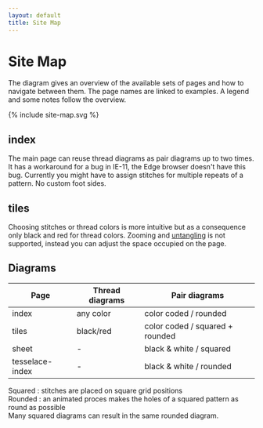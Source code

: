 ```yaml
---
layout: default
title: Site Map
---
```


Site Map
========

The  diagram gives an overview of the available sets of pages
and how to navigate between them.
The page names are linked to examples.
A legend and some notes follow the overview.

{% include site-map.svg %}


index
-----

The main page can reuse thread diagrams as pair diagrams up to two times.
It has a workaround for a bug in IE-11, the Edge browser doesn't have this bug.
Currently you might have to assign stitches for multiple repeats of a pattern.
No custom foot sides.


tiles
-----

Choosing stitches or thread colors is more intuitive
but as a consequence only black and red for thread colors.
Zooming and [untangling] is not supported,
instead you can adjust the space occupied on the page.

[untangling]: https://github.com/d-bl/GroundForge/releases/download/2017-06-05/untangle.mp4

Diagrams
--------

Page            | Thread diagrams | Pair diagrams
----------------|-----------------|-----------------------
index           | any color       | color coded / rounded
tiles           | black/red       | color coded / squared + rounded
sheet           | -               | black &amp; white / squared
tesselace-index | -               | black &amp; white / rounded

Squared : stitches are placed on square grid positions<br>
Rounded : an animated proces makes the holes of a squared pattern as round as possible<br>
Many squared diagrams can result in the same rounded diagram.
